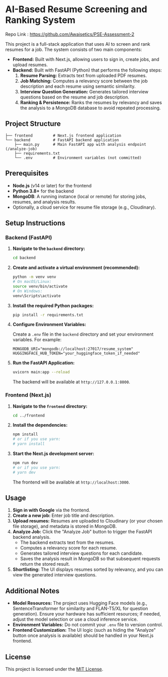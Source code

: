 # AI-Based Resume Screening and Ranking System

Repo Link : https://github.com/Awaisetics/PSE-Assessment-2

This project is a full-stack application that uses AI to screen and rank resumes for a job. The system consists of two main components:

- **Frontend:** Built with Next.js, allowing users to sign in, create jobs, and upload resumes.
- **Backend:** Built with FastAPI (Python) that performs the following steps:
  1. **Resume Parsing:** Extracts text from uploaded PDF resumes.
  2. **Job Matching:** Computes a relevancy score between the job description and each resume using semantic similarity.
  3. **Interview Question Generation:** Generates tailored interview questions based on the resume and job description.
  4. **Ranking & Persistence:** Ranks the resumes by relevancy and saves the analysis to a MongoDB database to avoid repeated processing.

## Project Structure

```
├── frontend         # Next.js frontend application
└── backend          # FastAPI backend application
    ├── main.py      # Main FastAPI app with analysis endpoint (/analyze-job)
    ├── requirements.txt
    └── .env         # Environment variables (not committed)
```

## Prerequisites

- **Node.js** (v14 or later) for the frontend
- **Python 3.8+** for the backend
- **MongoDB**: A running instance (local or remote) for storing jobs, resumes, and analysis results.
- Optionally, a cloud service for resume file storage (e.g., Cloudinary).

## Setup Instructions

### Backend (FastAPI)

1. **Navigate to the `backend` directory:**

   ```bash
   cd backend
   ```

2. **Create and activate a virtual environment (recommended):**

   ```bash
   python -m venv venv
   # On macOS/Linux:
   source venv/bin/activate
   # On Windows:
   venv\Scripts\activate
   ```

3. **Install the required Python packages:**

   ```bash
   pip install -r requirements.txt
   ```

4. **Configure Environment Variables:**

   Create a `.env` file in the `backend` directory and set your environment variables. For example:

   ```env
   MONGODB_URI="mongodb://localhost:27017/resume_system"
   HUGGINGFACE_HUB_TOKEN="your_huggingface_token_if_needed"
   ```

5. **Run the FastAPI Application:**

   ```bash
   uvicorn main:app --reload
   ```

   The backend will be available at `http://127.0.0.1:8000`.

### Frontend (Next.js)

1. **Navigate to the `frontend` directory:**

   ```bash
   cd ../frontend
   ```

2. **Install the dependencies:**

   ```bash
   npm install
   # or if you use yarn:
   # yarn install
   ```

3. **Start the Next.js development server:**

   ```bash
   npm run dev
   # or if you use yarn:
   # yarn dev
   ```

   The frontend will be available at `http://localhost:3000`.

## Usage

1. **Sign in with Google** via the frontend.
2. **Create a new job:** Enter job title and description.
3. **Upload resumes:** Resumes are uploaded to Cloudinary (or your chosen file storage), and metadata is stored in MongoDB.
4. **Analyze Job:** Click the "Analyze Job" button to trigger the FastAPI backend analysis.  
   - The backend extracts text from the resumes.
   - Computes a relevancy score for each resume.
   - Generates tailored interview questions for each candidate.
   - Saves the analysis result in MongoDB so that subsequent requests return the stored result.
5. **Shortlisting:** The UI displays resumes sorted by relevancy, and you can view the generated interview questions.

## Additional Notes

- **Model Resources:** The project uses Hugging Face models (e.g., SentenceTransformer for similarity and FLAN-T5/XL for question generation). Ensure your hardware has sufficient resources; if needed, adjust the model selection or use a cloud inference service.
- **Environment Variables:** Do not commit your `.env` file to version control.
- **Frontend Customization:** The UI logic (such as hiding the "Analyze" button once analysis is available) should be handled in your Next.js frontend.

## License

This project is licensed under the [MIT License](LICENSE).
